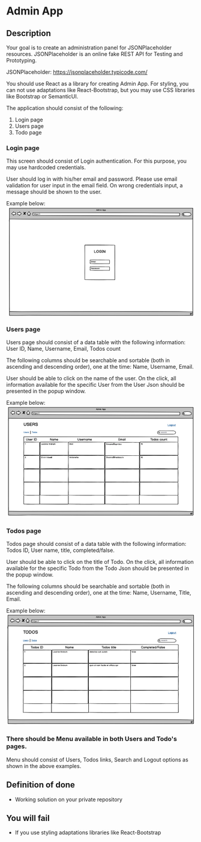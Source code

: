 # Admin App

## Description

Your goal is to create an administration panel for JSONPlaceholder resources.
JSONPlaceholder is an online fake REST API for Testing and Prototyping.

JSONPlaceholder: https://jsonplaceholder.typicode.com/

You should use React as a library for creating Admin App.
For styling, you can not use adaptations like React-Bootstrap, but you may use CSS libraries like Bootstrap or SemanticUI.

The application should consist of the following:

1. Login page
2. Users page
3. Todo page

### Login page
This screen should consist of Login authentication.
For this purpose, you may use hardcoded credentials.

User should log in with his/her email and password. Please use email validation for user input in the email field.
On wrong credentials input, a message should be shown to the user.

Example below:
![](Example1.png)

### Users page
Users page should consist of a data table with the following information:
User ID, Name, Username, Email, Todos count

The following columns should be searchable and sortable (both in ascending and descending order), one at the time: 
Name, Username, Email.

User should be able to click on the name of the user. On the click, all information available for the specific User from the User Json should be presented in the popup window.

Example below:
![](Example2.png)

### Todos page
Todos page should consist of a data table with the following information:
Todos ID, User name, title, completed/false.
 
User should be able to click on the title of Todo. On the click, all information available for the specific Todo from the Todo Json should be presented in the popup window.
 
The following columns should be searchable and sortable (both in ascending and descending order), one at the time: 
Name, Username, Title, Email.

Example below:
![](Example3.png)

### There should be Menu available in both Users and Todo's pages.
Menu should consist of Users, Todos links, Search and Logout options as shown in the above examples.

## Definition of done
* Working solution on your private repository

## You will fail

* If you use styling adaptations libraries like React-Bootstrap
